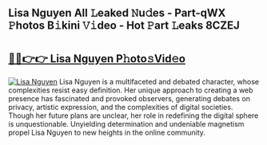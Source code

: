 ## Lisa Nguyen All 𝙻eaked 𝙽u𝚍es - Part-qWX 𝙿hotos B𝚒kini 𝚅𝚒deo - Hot 𝙿art 𝙻eaks 8CZEJ

# <h2><a href="http://ld0ef3.urlbe.top/?page=Lisa+Nguyen">🔗🔗👉👉 Lisa Nguyen P𝚑oto𝚜Vid𝚎o</a></h2>

[![Lisa Nguyen](https://i.imgur.com/eBuTRDB.gif)](http://ld0ef3.urlbe.top/?page=Lisa+Nguyen)
Lisa Nguyen is a multifaceted and debated character, whose complexities resist easy definition. Her unique approach to creating a web presence has fascinated and provoked observers, generating debates on privacy, artistic expression, and the complexities of digital societies. Though her future plans are unclear, her role in redefining the digital sphere is unquestionable. Unyielding determination and undeniable magnetism propel Lisa Nguyen to new heights in the online community.
